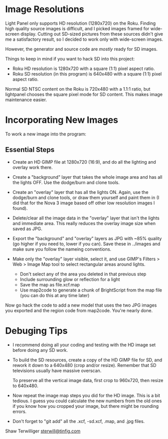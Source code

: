 # Image Resolutions

Light Panel only supports HD resolution (1280x720) on the Roku.  Finding
high quality source images is difficult, and I picked images framed
for wide-screen display.  Cutting out SD-sized pictures from these
sources didn't give me a satisfactory result, so I decided to work
only with wide-screen images.

However, the generator and source code are _mostly_ ready for SD 
images.

Things to keep in mind if you want to hack SD into this project:

- Roku HD resolution is 1280x720 with a square (1:1) pixel aspect ratio.
- Roku SD resolution (in this program) is 640x480 with a square (1:1) 
  pixel aspect ratio.

Normal SD NTSC content on the Roku is 720x480 with a 1.1:1 ratio, but
lightpanel chooses the square pixel mode for SD content.  This makes
image maintenance easier.

# Incorporating New Images

To work a new image into the program:

## Essential Steps

- Create an HD GIMP file at 1280x720 (16:9), and do all the lighting
  and overlay work there.

- Create a "background" layer that takes the whole image area and
  has all the lights OFF.  Use the dodge/burn and clone tools.

- Create an "overlay" layer that has all the lights ON.  Again,
  use the dodge/burn and clone tools, or draw them yourself and
  paint them in (I did that for the Nova 3 image based off other
  low resolution images I found).

- Delete/clear all the image data in the "overlay" layer that
  isn't the lights and immediate area.  This really reduces the 
  overlay image size when saved as JPG.

- Export the "background" and "overlay" layers as JPG with ~85% quality
  (go higher if you need to, lower if you can).  Save these in 
  ../images and make sure you follow the nameing conventions.

- Make only the "overlay" layer visible, select it, and use GIMP's 
  Filters > Web > Image Map tool to select rectangular areas 
  around lights.

  - Don't select any of the area you deleted in that previous step
  - Include surrounding glow or reflection for a light
  - Save the map as file.xcf.map
  - Use map2code to generate a chunk of BrightScript from the map file
    (you can do this at any time later)

Now go hack the code to add a new model that uses the two JPG
images you exported and the region code from map2code.  You're nearly
done.

# Debuging Tips

- I recommend doing all your coding and testing with the HD image set 
  before doing any SD work.

- To build the SD resources, create a copy of the HD GIMP file for SD, 
  and rework it down to a 640x480 (crop and/or resize).  Remember that
  SD televisions usually have massive overscan.

  To preserve all the vertical image data, first crop to 960x720, then
  resize to 640x480.
    
- Now repeat the image map steps you did for the HD image.  This
  is a bit tedious.  I guess you could calculate the new numbers 
  from the old ones if you know how you cropped your image,
  but there might be rounding errors.

- Don't forget to "git add" all the .xcf, -sd.xcf, .map, and .jpg
  files.

Shaw Terwilliger <sterwill@tinfig.com>
